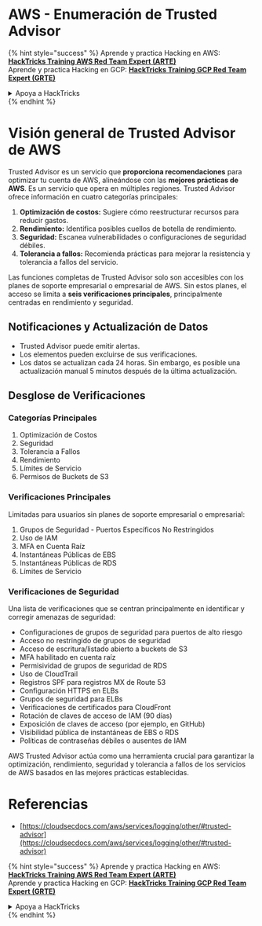 # AWS - Enumeración de Trusted Advisor

{% hint style="success" %}
Aprende y practica Hacking en AWS: <img src="/.gitbook/assets/image.png" alt="" data-size="line">[**HackTricks Training AWS Red Team Expert (ARTE)**](https://training.hacktricks.xyz/courses/arte)<img src="/.gitbook/assets/image.png" alt="" data-size="line">\
Aprende y practica Hacking en GCP: <img src="/.gitbook/assets/image (2).png" alt="" data-size="line">[**HackTricks Training GCP Red Team Expert (GRTE)**<img src="/.gitbook/assets/image (2).png" alt="" data-size="line">](https://training.hacktricks.xyz/courses/grte)

<details>

<summary>Apoya a HackTricks</summary>

* Revisa los [**planes de suscripción**](https://github.com/sponsors/carlospolop)!
* **Únete al** 💬 [**grupo de Discord**](https://discord.gg/hRep4RUj7f) o al [**grupo de telegram**](https://t.me/peass) o **síguenos** en **Twitter** 🐦 [**@hacktricks\_live**](https://twitter.com/hacktricks\_live)**.**
* **Comparte trucos de hacking enviando PRs a los repositorios de** [**HackTricks**](https://github.com/carlospolop/hacktricks) y [**HackTricks Cloud**](https://github.com/carlospolop/hacktricks-cloud).

</details>
{% endhint %}

# Visión general de Trusted Advisor de AWS

Trusted Advisor es un servicio que **proporciona recomendaciones** para optimizar tu cuenta de AWS, alineándose con las **mejores prácticas de AWS**. Es un servicio que opera en múltiples regiones. Trusted Advisor ofrece información en cuatro categorías principales:

1. **Optimización de costos:** Sugiere cómo reestructurar recursos para reducir gastos.
2. **Rendimiento:** Identifica posibles cuellos de botella de rendimiento.
3. **Seguridad:** Escanea vulnerabilidades o configuraciones de seguridad débiles.
4. **Tolerancia a fallos:** Recomienda prácticas para mejorar la resistencia y tolerancia a fallos del servicio.

Las funciones completas de Trusted Advisor solo son accesibles con los planes de soporte empresarial o empresarial de AWS. Sin estos planes, el acceso se limita a **seis verificaciones principales**, principalmente centradas en rendimiento y seguridad.

## Notificaciones y Actualización de Datos

- Trusted Advisor puede emitir alertas.
- Los elementos pueden excluirse de sus verificaciones.
- Los datos se actualizan cada 24 horas. Sin embargo, es posible una actualización manual 5 minutos después de la última actualización.

## **Desglose de Verificaciones**

### Categorías Principales

1. Optimización de Costos
2. Seguridad
3. Tolerancia a Fallos
4. Rendimiento
5. Límites de Servicio
6. Permisos de Buckets de S3

### Verificaciones Principales

Limitadas para usuarios sin planes de soporte empresarial o empresarial:

1. Grupos de Seguridad - Puertos Específicos No Restringidos
2. Uso de IAM
3. MFA en Cuenta Raíz
4. Instantáneas Públicas de EBS
5. Instantáneas Públicas de RDS
6. Límites de Servicio

### Verificaciones de Seguridad

Una lista de verificaciones que se centran principalmente en identificar y corregir amenazas de seguridad:

- Configuraciones de grupos de seguridad para puertos de alto riesgo
- Acceso no restringido de grupos de seguridad
- Acceso de escritura/listado abierto a buckets de S3
- MFA habilitado en cuenta raíz
- Permisividad de grupos de seguridad de RDS
- Uso de CloudTrail
- Registros SPF para registros MX de Route 53
- Configuración HTTPS en ELBs
- Grupos de seguridad para ELBs
- Verificaciones de certificados para CloudFront
- Rotación de claves de acceso de IAM (90 días)
- Exposición de claves de acceso (por ejemplo, en GitHub)
- Visibilidad pública de instantáneas de EBS o RDS
- Políticas de contraseñas débiles o ausentes de IAM

AWS Trusted Advisor actúa como una herramienta crucial para garantizar la optimización, rendimiento, seguridad y tolerancia a fallos de los servicios de AWS basados en las mejores prácticas establecidas.

# **Referencias**

* [https://cloudsecdocs.com/aws/services/logging/other/#trusted-advisor](https://cloudsecdocs.com/aws/services/logging/other/#trusted-advisor)

{% hint style="success" %}
Aprende y practica Hacking en AWS: <img src="/.gitbook/assets/image.png" alt="" data-size="line">[**HackTricks Training AWS Red Team Expert (ARTE)**](https://training.hacktricks.xyz/courses/arte)<img src="/.gitbook/assets/image.png" alt="" data-size="line">\
Aprende y practica Hacking en GCP: <img src="/.gitbook/assets/image (2).png" alt="" data-size="line">[**HackTricks Training GCP Red Team Expert (GRTE)**<img src="/.gitbook/assets/image (2).png" alt="" data-size="line">](https://training.hacktricks.xyz/courses/grte)

<details>

<summary>Apoya a HackTricks</summary>

* Revisa los [**planes de suscripción**](https://github.com/sponsors/carlospolop)!
* **Únete al** 💬 [**grupo de Discord**](https://discord.gg/hRep4RUj7f) o al [**grupo de telegram**](https://t.me/peass) o **síguenos** en **Twitter** 🐦 [**@hacktricks\_live**](https://twitter.com/hacktricks\_live)**.**
* **Comparte trucos de hacking enviando PRs a los repositorios de** [**HackTricks**](https://github.com/carlospolop/hacktricks) y [**HackTricks Cloud**](https://github.com/carlospolop/hacktricks-cloud).

</details>
{% endhint %}
